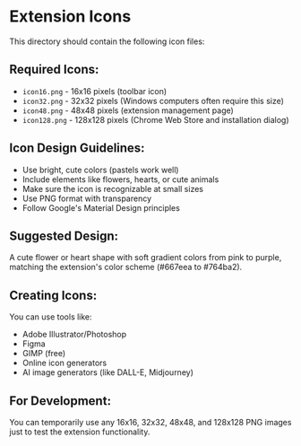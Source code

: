 # Extension Icons

This directory should contain the following icon files:

## Required Icons:
- `icon16.png` - 16x16 pixels (toolbar icon)
- `icon32.png` - 32x32 pixels (Windows computers often require this size)
- `icon48.png` - 48x48 pixels (extension management page)
- `icon128.png` - 128x128 pixels (Chrome Web Store and installation dialog)

## Icon Design Guidelines:
- Use bright, cute colors (pastels work well)
- Include elements like flowers, hearts, or cute animals
- Make sure the icon is recognizable at small sizes
- Use PNG format with transparency
- Follow Google's Material Design principles

## Suggested Design:
A cute flower or heart shape with soft gradient colors from pink to purple, matching the extension's color scheme (#667eea to #764ba2).

## Creating Icons:
You can use tools like:
- Adobe Illustrator/Photoshop
- Figma
- GIMP (free)
- Online icon generators
- AI image generators (like DALL-E, Midjourney)

## For Development:
You can temporarily use any 16x16, 32x32, 48x48, and 128x128 PNG images just to test the extension functionality.